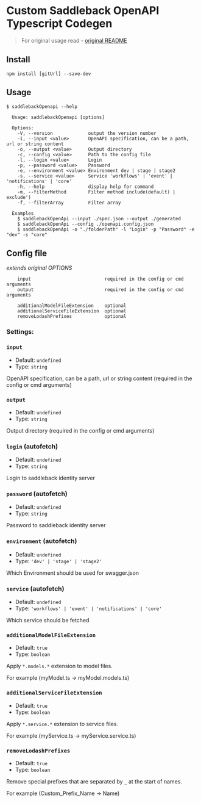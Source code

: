 # Custom Saddleback OpenAPI Typescript Codegen

> For original usage read - [original README](docs/original-readme.md)

## Install

```
npm install [gitUrl] --save-dev
```

## Usage

```
$ saddlebackOpenapi --help

  Usage: saddlebackOpenapi [options]

  Options:
    -V, --version             output the version number
    -i, --input <value>       OpenAPI specification, can be a path, url or string content
    -o, --output <value>      Output directory
    -c, --config <value>      Path to the config file
    -l, --login <value>       Login
    -p, --password <value>    Password
    -e, --environment <value> Environment dev | stage | stage2
    -s, --service <value>     Service 'workflows' | 'event' | 'notifications' | 'core'
    -h, --help                display help for command
    -m, --filterMethod        Filter method include(default) | exclude')
    -f, --filterArray         Filter array

  Examples
    $ saddlebackOpenApi --input ./spec.json --output ./generated
    $ saddlebackOpenApi --config ./openapi.config.json
    $ saddlebackOpenApi -o "./folderPath" -l "Login" -p "Password" -e "dev" -s "core"
```

## Config file
*extends original OPTIONS*
```
    input                           required in the config or cmd arguments
    output                          required in the config or cmd arguments

    additionalModelFileExtension    optional
    additionalServiceFileExtension  optional
    removeLodashPrefixes            optional
```
### Settings:
### `input`
- Default: `undefined`
- Type: `string`

OpenAPI specification, can be a path, url or string content (required in the config or cmd arguments)

### `output`
- Default: `undefined`
- Type: `string`

Output directory (required in the config or cmd arguments)

### `login` (autofetch)
- Default: `undefined`
- Type: `string`

Login to saddleback identity server

### `password` (autofetch)
- Default: `undefined`
- Type: `string`

Password to saddleback identity server

### `environment` (autofetch)
- Default: `undefined`
- Type: `'dev' | 'stage' | 'stage2'`

Which Environment should be used for swagger.json

### `service` (autofetch)
- Default: `undefined`
- Type: `'workflows' | 'event' | 'notifications' | 'core'`

Which service should be fetched

### `additionalModelFileExtension`
- Default: `true`
- Type: `boolean`

Apply `*.models.*` extension to model files.

For example (myModel.ts -> myModel.models.ts)

### `additionalServiceFileExtension`
- Default: `true`
- Type: `boolean`

Apply `*.service.*` extension to service files.

For example (myService.ts -> myService.service.ts)

### `removeLodashPrefixes`
- Default: `true`
- Type: `boolean`

Remove special prefixes that are separated by `_` at the start of names.

For example (Custom_Prefix_Name -> Name)
